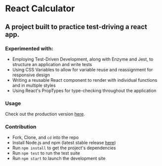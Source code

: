 # React Calculator

## A project built to practice test-driving a react app.

### Experimented with:
- Employing Test-Driven Development, along with Enzyme and Jest, to structure an application and write tests
- Using CSS Variables to allow for variable reuse and reassignment for responsive design
- Writing a reusable React component to render with individual functions and in multiple styles
- Using React's PropTypes for type-checking throughout the application

### Usage
Check out the production version [here](soft-hand.surge.sh).

### Contribution
- Fork, Clone, and `cd` into the repo
- Install Node.js and npm (latest stable release [here](https://nodejs.org/en/download/))
- Run `npm install` to get the project's dependencies
- Run `npm test` to run the test suite
- Run `npm start` to launch the development site
